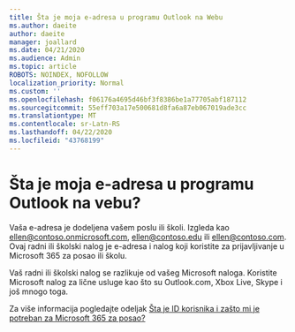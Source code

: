 ```yaml
---
title: Šta je moja e-adresa u programu Outlook na Webu
ms.author: daeite
author: daeite
manager: joallard
ms.date: 04/21/2020
ms.audience: Admin
ms.topic: article
ROBOTS: NOINDEX, NOFOLLOW
localization_priority: Normal
ms.custom: ''
ms.openlocfilehash: f06176a4695d46bf3f8386be1a77705abf187112
ms.sourcegitcommit: 55eff703a17e500681d8fa6a87eb067019ade3cc
ms.translationtype: MT
ms.contentlocale: sr-Latn-RS
ms.lasthandoff: 04/22/2020
ms.locfileid: "43768199"
---
```

# <a name="what-is-my-email-address-in-outlook-on-the-web"></a>Šta je moja e-adresa u programu Outlook na vebu?

Vaša e-adresa je dodeljena vašem poslu ili školi. Izgleda kao ellen@contoso.onmicrosoft.com, ellen@contoso.edu ili ellen@contoso.com. Ovaj radni ili školski nalog je e-adresa i nalog koji koristite za prijavljivanje u Microsoft 365 za posao ili školu.

Vaš radni ili školski nalog se razlikuje od vašeg Microsoft naloga. Koristite Microsoft nalog za lične usluge kao što su Outlook.com, Xbox Live, Skype i još mnogo toga.

Za više informacija pogledajte odeljak [Šta je ID korisnika i zašto mi je potreban za Microsoft 365 za posao?](https://support.office.com/article/37da662b-5da6-4b56-a091-2731b2ecc8b4)